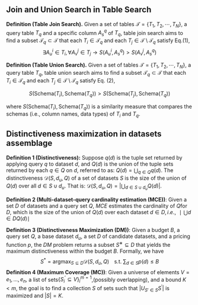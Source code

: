 ## Join and Union Search in Table Search

**Definition  (Table Join Search).** Given a set of tables $\mathcal{T} = \{T_{1}, T_{2}, \cdots, T_{N}\}$, a query table $T_{q}$ and a specific column $A_{s}^{q}$ of $T_{q}$, table join search 
aims to find a subset $\mathcal{T}_{q} \subset \mathcal{T}$ that each $T_{i} \in \mathcal{T}_{q}$ and each $T_{j} \in \mathcal{T} \setminus \mathcal{T}_{q}$ satisfy Eq.(1),
$$
\exists A_{u}^{i} \in T_{i}, \forall A_{v}^{j} \in T_{j} \rightarrow S(A_{u}^{i}, A_{s}^{q}) > S(A_{v}^{j}, A_{s}^{q})
$$

**Definition  (Table Union Search).** Given a set of tables $\mathcal{T} = \{T_{1}, T_{2}, \cdots, T_{N}\}$, a query table $T_{q}$, table union search aims to find a subset $\mathcal{T}_{q} \subset \mathcal{T}$ 
that each $T_{i} \in \mathcal{T}_{q}$ and each $T_{j} \in \mathcal{T} \setminus \mathcal{T}_{q}$ satisfy Eq. (2),

$$
S(\text{Schema}(T_{i}), \text{Schema}(T_{q})) > S(\text{Schema}(T_{j}), \text{Schema}(T_{q}))
$$

where $S(\text{Schema}(T_{i}), \text{Schema}(T_{q}))$ is a similarity measure that compares the schemas (i.e., column names, data types) of $T_{i}$ and $T_{q}$.

## Distinctiveness maximization in datasets assemblage

**Definition 1  (Distinctiveness):** Suppose $q(d)$ is the tuple set returned by applying query $q$ to dataset $d$, and $Q(d)$ is the union of the tuple sets returned by each $q \in Q$ on $d$, referred to as: $Q(d) = \bigcup_{q \in Q} q(d)$. The distinctiveness $\mathscr{D}(S, d_u, Q)$ of a set of datasets $S$ is the size of the union of  $Q(d)$ over all $d \in S \cup d_u$. That is: $\mathscr{D}(S, d_u, Q) = \left| \bigcup_{d \in S \cup d_u} Q(d) \right|$.

**Definition 2 (Multi-dataset-query cardinality estimation (MCE))**: Given a set $D$ of datasets and a query set $Q$, $MCE$ estimates the cardinality of $Q$for $D$, which is the size of the  union of $Q(d)$ over each dataset $d ∈ D, i.e$., $∣⋃  d∈D Q(d)∣$

**Definition 3 (Distinctiveness Maximization (DM))**: Given a budget $B$, a query set $Q$, a base dataset $d_u$, a set $D$ of candidate datasets, and a pricing function $p$, the $DM$ problem returns a subset $S^∗ ⊆ D$ that yields the maximum distinctiveness within the budget $B$. Formally, we have$$S^* = \operatorname{argmax}_{S \subseteq D} \mathscr{D}(S, d_u, Q) \;\;\;\; \text{s.t.} \; \sum_{d \in S} p(d) \leq B$$
**Definition 4 (Maximum Coverage (MC))**: Given a universe of elements $V = {e_1, ..., e_n},$ a list of sets$\{S_i^′ ⊆ V \}_i^{m=1}$,(possibly overlapping), and a bound $K < m$, the goal is to find a collection $S$ of sets such that $| U_{S' \in {S}} {S^′}|$ is maximized and $|S| = K$.






